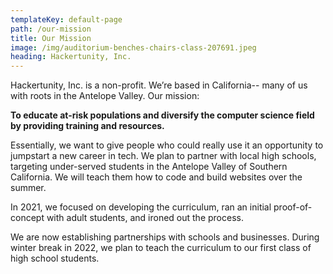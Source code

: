 ```yaml
---
templateKey: default-page
path: /our-mission
title: Our Mission
image: /img/auditorium-benches-chairs-class-207691.jpeg
heading: Hackertunity, Inc.
---
```

Hackertunity, Inc. is a non-profit. We’re based in California-- many of us with roots in the Antelope Valley. Our mission:

**To educate at-risk populations and diversify the computer science field by providing training and resources.**

Essentially, we want to give people who could really use it an opportunity to jumpstart a new career in tech. We plan to partner with local high schools, targeting under-served students in the Antelope Valley of Southern California. We will teach them how to code and build websites over the summer. 

In 2021, we focused on developing the curriculum, ran an initial proof-of-concept with adult students, and ironed out the process.

We are now establishing partnerships with schools and businesses. During winter break in 2022, we plan to teach the curriculum to our first class of high school students.